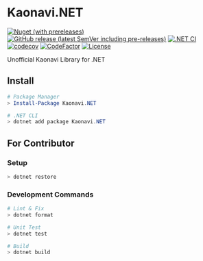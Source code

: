 # Kaonavi.NET

[![Nuget (with prereleases)](https://img.shields.io/nuget/vpre/Kaonavi.NET?logo=nuget)](https://www.nuget.org/packages/Kaonavi.NET/)
[![GitHub release (latest SemVer including pre-releases)](https://img.shields.io/github/v/release/nogic1008/Kaonavi.NET?include_prereleases&sort=semver)](https://github.com/nogic1008/Kaonavi.NET/releases)
[![.NET CI](https://github.com/nogic1008/Kaonavi.NET/actions/workflows/dotnet.yml/badge.svg)](https://github.com/nogic1008/Kaonavi.NET/actions/workflows/dotnet.yml)
[![codecov](https://codecov.io/gh/nogic1008/Kaonavi.NET/branch/main/graph/badge.svg?token=DK9S9TJtgj)](https://codecov.io/gh/nogic1008/Kaonavi.NET)
[![CodeFactor](https://www.codefactor.io/repository/github/nogic1008/Kaonavi.NET/badge)](https://www.codefactor.io/repository/github/nogic1008/Kaonavi.NET)
[![License](https://img.shields.io/github/license/nogic1008/Kaonavi.NET)](LICENSE)

Unofficial Kaonavi Library for .NET

## Install

```powershell
# Package Manager
> Install-Package Kaonavi.NET

# .NET CLI
> dotnet add package Kaonavi.NET
```

## For Contributor
### Setup

```powershell
> dotnet restore
```

### Development Commands

```powershell
# Lint & Fix
> dotnet format

# Unit Test
> dotnet test

# Build
> dotnet build
```
